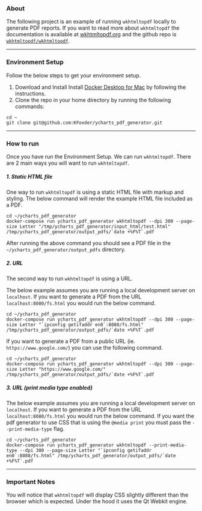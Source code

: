 ### About
The following project is an example of running `wkhtmltopdf` locally to generate PDF reports.
If you want to read more about `wkhtmltopdf` the documentation is available at [wkhtmltopdf.org](https://wkhtmltopdf.org/usage/wkhtmltopdf.txt) and the github repo is [`wkhtmltopdf/wkhtmltopdf`](https://github.com/wkhtmltopdf/wkhtmltopdf).

-----------------

### Environment Setup
Follow the below steps to get your environment setup.

1. Download and Install Install [Docker Desktop for Mac](https://docs.docker.com/docker-for-mac/install/) by following the instructions.
1. Clone the repo in your home directory by running the following commands:
```
cd ~
git clone git@github.com:KFoxder/ycharts_pdf_generator.git
 ```

-----------------

### How to run

Once you have run the Environment Setup. We can run `wkhtmltopdf`. There are 2 main ways you will want to run `wkhtmltopdf`.

##### 1. Static HTML file
One way to run `wkhtmltopdf` is using a static HTML file with markup and styling. The below command will render the example HTML file included as a PDF.
```
cd ~/ycharts_pdf_generator
docker-compose run ycharts_pdf_generator wkhtmltopdf --dpi 300 --page-size Letter "/tmp/ycharts_pdf_generator/input_html/test.html" /tmp/ycharts_pdf_generator/output_pdfs/`date +%F%T`.pdf
```
After running the above command you should see a PDF file in the `~/ycharts_pdf_generator/output_pdfs` directory.

##### 2. URL
The second way to run `wkhtmltopdf` is using a URL.

The below example assumes you are running a local development server on `localhost`. If you want to generate a PDF from the URL `localhost:8080/fs.html` you would run the below command.
```
cd ~/ycharts_pdf_generator
docker-compose run ycharts_pdf_generator wkhtmltopdf --dpi 300 --page-size Letter "`ipconfig getifaddr en0`:8080/fs.html" /tmp/ycharts_pdf_generator/output_pdfs/`date +%F%T`.pdf
```

If you want to generate a PDF from a public URL (ie. `https://www.google.com/`) you can use the following command.
```
cd ~/ycharts_pdf_generator
docker-compose run ycharts_pdf_generator wkhtmltopdf --dpi 300 --page-size Letter "https://www.google.com/" /tmp/ycharts_pdf_generator/output_pdfs/`date +%F%T`.pdf
```

##### 3. URL (print media type enabled)
The below example assumes you are running a local development server on `localhost`. If you want to generate a PDF from the URL `localhost:8080/fs.html` you would run the below command. If you want the pdf generator to use CSS that is using the `@media print` you must pass the `--print-media-type` flag.
```
cd ~/ycharts_pdf_generator
docker-compose run ycharts_pdf_generator wkhtmltopdf --print-media-type --dpi 300 --page-size Letter "`ipconfig getifaddr en0`:8080/fs.html" /tmp/ycharts_pdf_generator/output_pdfs/`date +%F%T`.pdf
```
-----------------

### Important Notes

You will notice that `wkhtmltopdf` will display CSS slightly different than the browser which is expected. Under the hood it uses the Qt Webkit engine.

